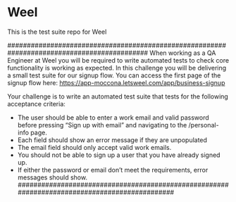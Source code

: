 # Weel
This is the test suite repo for Weel

############################################################################################
When working as a QA Engineer at Weel you will be required to write automated tests to check core functionality is working as expected. In this challenge you will be delivering a small test suite for our signup flow.
You can access the first page of the signup flow here: https://app-moccona.letsweel.com/app/business-signup

Your challenge is to write an automated test suite that tests for the following acceptance criteria:
- The user should be able to enter a work email and valid password before pressing “Sign
up with email” and navigating to the /personal-info page.
- Each field should show an error message if they are unpopulated
- The email field should only accept valid work emails.
- You should not be able to sign up a user that you have already signed up.
- If either the password or email don’t meet the requirements, error messages should
show.
##############################################################################################
